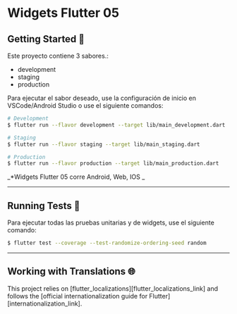 # Widgets Flutter 05


## Getting Started 🚀

Este proyecto contiene 3 sabores.:

- development
- staging
- production

Para ejecutar el sabor deseado, use la configuración de inicio en VSCode/Android Studio o use el siguiente comandos:

```sh
# Development
$ flutter run --flavor development --target lib/main_development.dart

# Staging
$ flutter run --flavor staging --target lib/main_staging.dart

# Production
$ flutter run --flavor production --target lib/main_production.dart
```

_\*Widgets Flutter 05 corre  Android, Web, IOS _

---

## Running Tests 🧪

Para ejecutar todas las pruebas unitarias y de widgets, use el siguiente comando:

```sh
$ flutter test --coverage --test-randomize-ordering-seed random
```
---

## Working with Translations 🌐

This project relies on [flutter_localizations][flutter_localizations_link] and follows the [official internationalization guide for Flutter][internationalization_link].

